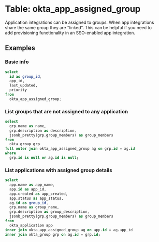 # Table: okta_app_assigned_group

Application integrations can be assigned to groups. When app integrations share the same group they are "linked". This can be helpful if you need to add provisioning functionality in an SSO-enabled app integration.

## Examples

### Basic info

```sql
select
  id as group_id,
  app_id,
  last_updated,
  priority
from
  okta_app_assigned_group;
```

### List groups that are not assigned to any application

```sql
select
  grp.name as name,
  grp.description as description,
  jsonb_pretty(grp.group_members) as group_members
from
  okta_group grp
full outer join okta_app_assigned_group ag on grp.id = ag.id
where
  grp.id is null or ag.id is null;
```

### List applications with assigned group details

```sql
select
  app.name as app_name,
  app.id as app_id,
  app.created as app_created,
  app.status as app_status,
  ag.id as group_id,
  grp.name as group_name,
  grp.description as group_description,
  jsonb_pretty(grp.group_members) as group_members
from
  okta_application app 
inner join okta_app_assigned_group ag on app.id = ag.app_id
inner join okta_group grp on ag.id = grp.id;
```

